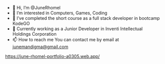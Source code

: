 - 👋 Hi, I’m @JuneRhomel
- 👀 I’m interested in Computers, Games, Coding
- 🌱 I’ve completed the short course as a full stack developer in bootcamp KodeGO
- 💞️ Currently working as a Junior Developer in Inventi Intellectual Holdings Corporation
- 📫 How to reach me You can contact me by email at junemandigma@gmail.com

<!---
JuneRhomel/JuneRhomel is a ✨ special ✨ repository because its `README.md` (this file) appears on your GitHub profile.
You can click the Preview link to take a look at your changes.
--->
[https://june-rhomel-portfolio-a0305.web.app/
](https://portfolio-june-rhomel.vercel.app/)
